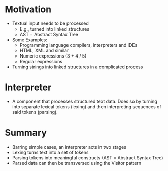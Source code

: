 # Motivation

- Textual input needs to be processed
  - E.g., turned into linked structures
  - AST = Abstract Syntax Tree
- Some Examples:
  - Programming language compilers, interpreters and IDEs
  - HTML, XML and similar
  - Numeric expressions (3 + 4 / 5)
  - Regular expressions
- Turning strings into linked structures in a complicated process

# Interpreter

- A component that processes structured text data. Does so by turning into separate lexical tokens (lexing) and then interpreting sequences of said tokens (parsing).

# Summary

- Barring simple cases, an interpreter acts in two stages
- Lexing turns text into a set of tokens
- Parsing tokens into meaningful constructs (AST = Abstract Syntax Tree)
- Parsed data can then be transversed using the Visitor pattern
